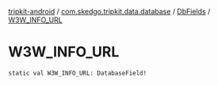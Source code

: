 [tripkit-android](../../index.md) / [com.skedgo.tripkit.data.database](../index.md) / [DbFields](index.md) / [W3W_INFO_URL](./-w3-w_-i-n-f-o_-u-r-l.md)

# W3W_INFO_URL

`static val W3W_INFO_URL: DatabaseField!`